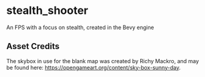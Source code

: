 # stealth_shooter
An FPS with a focus on stealth, created in the Bevy engine

## Asset Credits

The skybox in use for the blank map was created by Richy Mackro, and may be
found here: <https://opengameart.org/content/sky-box-sunny-day>.
